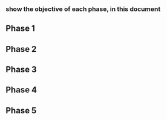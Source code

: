 


### show the objective of each phase, in this document

## Phase 1

## Phase 2

## Phase 3

## Phase 4

## Phase 5

